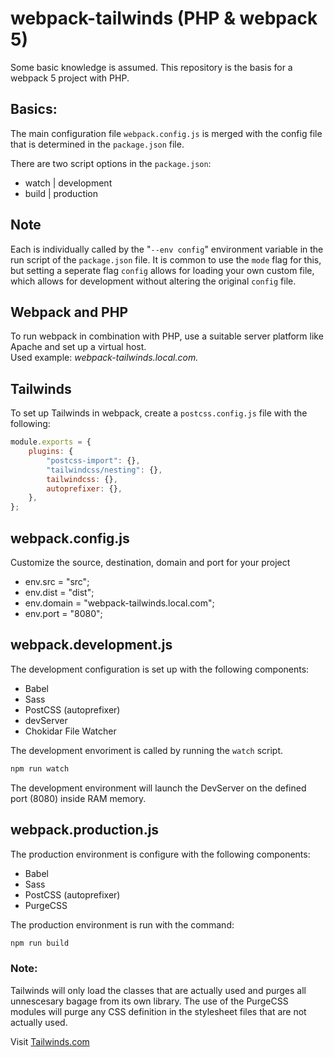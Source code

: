 # webpack-tailwinds (PHP & webpack 5)


Some basic knowledge is assumed. This repository is the basis for a webpack 5 project with PHP.

## Basics:
The main configuration file `webpack.config.js` is merged with the config file that is determined in the `package.json` file.

There are two script options in the `package.json`:
- watch     | development
- build     | production

## Note
Each is individually called by the "`--env config`" environment variable in the run script of the `package.json` file. It is common to use the `mode` flag for this, but setting a seperate flag `config` allows for loading your own custom file, which allows for development without altering the original `config` file.


## Webpack and PHP
To run webpack in combination with PHP, use a suitable server platform like Apache and set up a virtual host.  
Used example: *webpack-tailwinds.local.com.*


## Tailwinds
To set up Tailwinds in webpack, create a `postcss.config.js` file with the following:

```js
module.exports = {
    plugins: {
        "postcss-import": {},
        "tailwindcss/nesting": {},
        tailwindcss: {},
        autoprefixer: {},
    },
};
```

## webpack.config.js
Customize the source, destination, domain and port for your project
  - env.src = "src";
  - env.dist = "dist";
  - env.domain = "webpack-tailwinds.local.com";
  - env.port = "8080";


## webpack.development.js

The development configuration is set up with the following components:

- Babel
- Sass
- PostCSS (autoprefixer)
- devServer
- Chokidar File Watcher

The development envoriment is called by running the `watch` script.
```sh
npm run watch
```

The development environment will launch the DevServer on the defined port (8080) inside RAM memory. 


## webpack.production.js
The production environment is configure with the following components:

- Babel
- Sass
- PostCSS (autoprefixer)
- PurgeCSS

The production environment is run with the command:
```sh
npm run build
```

### Note:   
Tailwinds will only load the classes that are actually used and purges all unnescesary bagage from its own library. The use of the PurgeCSS modules will purge any CSS definition in the stylesheet files that are not actually used.



Visit [Tailwinds.com](https://tailwindcss.com/)

